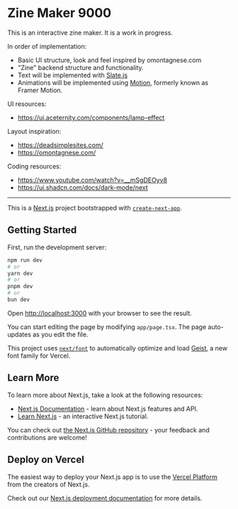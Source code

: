 # Zine Maker 9000

This is an interactive zine maker. It is a work in progress.

In order of implementation:

- Basic UI structure, look and feel inspired by omontagnese.com
- "Zine" backend structure and functionality.
- Text will be implemented with [Slate.js](https://www.slatejs.org/examples/richtext)
- Animations will be implemented using [Motion](https://motion.dev/), formerly known as Framer Motion.

UI resources:

- https://ui.aceternity.com/components/lamp-effect

Layout inspiration:

- https://deadsimplesites.com/
- https://omontagnese.com/

Coding resources:

- https://www.youtube.com/watch?v=__mSgDEOyv8
- https://ui.shadcn.com/docs/dark-mode/next

---

This is a [Next.js](https://nextjs.org) project bootstrapped with [`create-next-app`](https://nextjs.org/docs/app/api-reference/cli/create-next-app).

## Getting Started

First, run the development server:

```bash
npm run dev
# or
yarn dev
# or
pnpm dev
# or
bun dev
```

Open [http://localhost:3000](http://localhost:3000) with your browser to see the result.

You can start editing the page by modifying `app/page.tsx`. The page auto-updates as you edit the file.

This project uses [`next/font`](https://nextjs.org/docs/app/building-your-application/optimizing/fonts) to automatically optimize and load [Geist](https://vercel.com/font), a new font family for Vercel.

## Learn More

To learn more about Next.js, take a look at the following resources:

- [Next.js Documentation](https://nextjs.org/docs) - learn about Next.js features and API.
- [Learn Next.js](https://nextjs.org/learn) - an interactive Next.js tutorial.

You can check out [the Next.js GitHub repository](https://github.com/vercel/next.js) - your feedback and contributions are welcome!

## Deploy on Vercel

The easiest way to deploy your Next.js app is to use the [Vercel Platform](https://vercel.com/new?utm_medium=default-template&filter=next.js&utm_source=create-next-app&utm_campaign=create-next-app-readme) from the creators of Next.js.

Check out our [Next.js deployment documentation](https://nextjs.org/docs/app/building-your-application/deploying) for more details.
